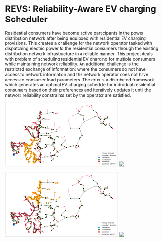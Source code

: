 # REVS: Reliability-Aware EV charging Scheduler

Residential consumers have become active participants in the power distribution network after being equipped with residential EV charging provisions. This creates a challenge for the network operator tasked with dispatching electric power to the residential consumers through the existing distribution network infrastructure in a reliable manner. This project deals with problem of scheduling residential EV charging for multiple consumers while maintaining network reliability. An additional challenge is the restricted exchange of information: where the consumers do not have access to network information and the network operator does not have access  to consumer load parameters. 
The crux is a distributed framework which generates an optimal EV charging schedule for individual residential consumers based on their preferences and iteratively updates it until the network reliability constraints set by the operator are satisfied. 

<img src="figs/121144-com-2-homes.png" width="370"/> <img src="figs/121144-com-2-rate-4800-voltlimit" width="300"/>

<img src="figs/121144-com-5-homes.png" width="370"/> <img src="figs/121144-com-5-rate-4800-voltlimit" width="300"/>